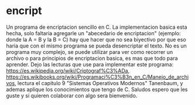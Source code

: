 # encript
Un programa de encriptacion sencillo en C.
La implementacion basica esta hecha, solo faltaria agregarle un "abecedario de encriptacion" (ejemplo: donde la A = B y la B = C)
hay que hacer que no sea biyectivo por que eso haria que con el mismo programa se pueda desencriptar el texto.
No es un programa muy complejo, se puede utilizar para ver como recorrer un archivo o para principios de encriptacion basica, es
mas que todo para aprender.
Dejo las lecturas que use para implementar este programa:
https://es.wikipedia.org/wiki/Criptograf%C3%ADa,
https://es.wikibooks.org/wiki/Programaci%C3%B3n_en_C/Manejo_de_archivos,
lectura el capitulo 9 "Sistemas Operativos Modernos" Tanenbaum, y
ademas aplique los conocimientos que tengo de C.
Saludos espero que les guste y si quieren colaborar con algo sera bienvenido.
